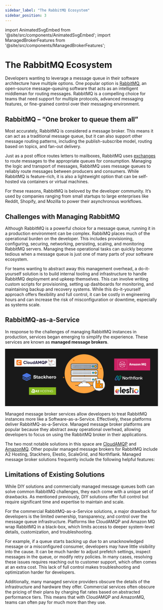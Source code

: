 ```yaml
---
sidebar_label: "The RabbitMQ Ecosystem"
sidebar_position: 3
---
```


import AnimatedSvgEmbed from '@site/src/components/AnimatedSvgEmbed';
import ManagedBrokerFeatures from '@site/src/components/ManagedBrokerFeatures';

# The RabbitMQ Ecosystem

Developers wanting to leverage a message queue in their software architecture have multiple options. One popular option is <a href="https://www.rabbitmq.com/" target="_blank">RabbitMQ</a>, an open-source message-queuing software that acts as an intelligent middleman for routing messages. RabbitMQ is a compelling choice for teams that need support for multiple protocols, advanced messaging features, or fine-grained control over their messaging environment.

## RabbitMQ – “One broker to queue them all”

Most accurately, RabbitMQ is considered a message broker. This means it can act as a traditional message queue, but it can also support other message routing patterns, including the publish-subscribe model, routing based on topics, and fan-out delivery.

Just as a post office routes letters to mailboxes, RabbitMQ uses <a href="https://www.rabbitmq.com/docs/exchanges" target="_blank">exchanges</a> to route messages to the appropriate queues for consumption. Managing the logic and transport of messages, RabbitMQ uses message queues to reliably route messages between producers and consumers. While RabbitMQ is feature-rich, it is also a lightweight option that can be self-hosted via containers or virtual machines.

<AnimatedSvgEmbed className="rabbitory-animation" svgName="exchanges-animation.svg" altText="Exchange Animation" />

For these reasons, RabbitMQ is beloved by the developer community. It’s used by companies ranging from small startups to large enterprises like Reddit, Shopify, and Mozilla to power their asynchronous workflows.

## Challenges with Managing RabbitMQ

Although RabbitMQ is a powerful choice for a message queue, running it in a production environment can be complex. RabbiMQ places much of the operational burden on the developer. This includes provisioning, configuring, securing, networking, persisting, scaling, and monitoring RabbitMQ servers. Managing these operational tasks can quickly become tedious when a message queue is just one of many parts of your software ecosystem.

For teams wanting to abstract away this management overhead, a do-it-yourself solution is to build internal tooling and infrastructure to handle RabbitMQ deployment and upkeep themselves. This can involve writing custom scripts for provisioning, setting up dashboards for monitoring, and maintaining backup and recovery systems. While this do-it-yourself approach offers flexibility and full control, it can be costly in engineering hours and can increase the risk of misconfiguration or downtime, especially as systems scale.

## RabbitMQ-as-a-Service

In response to the challenges of managing RabbitMQ instances in production, services began emerging to simplify the experience. These services are known as <strong>managed message brokers</strong>.

![Competition](../static/img/competitors.png)

Managed message broker services allow developers to treat RabbitMQ instances more like a Software-as-a-Service. Effectively, these platforms deliver RabbitMQ-as-a-Service. Managed message broker platforms are popular because they abstract away operational overhead, allowing developers to focus on using the RabbitMQ broker in their applications.

The two most notable solutions in this space are <a href="https://www.cloudamqp.com/" target="_blank">CloudAMQP</a> and <a href="https://docs.aws.amazon.com/amazon-mq/latest/developer-guide/welcome.html" target="_blank">AmazonMQ</a>. Other popular managed message brokers for RabbitMQ include A2 Hosting, Stackhero, Elestio, ScaleGrid, and Northflank. Managed message broker solutions frequently include the following helpful features:

<ManagedBrokerFeatures />

## Limitations of Existing Solutions

While DIY solutions and commercially managed message queues both can solve common RabbitMQ challenges, they each come with a unique set of drawbacks. As mentioned previously, DIY solutions offer full control but require significant time and expertise to maintain and scale.

For the commercial RabbitMQ-as-a-Service solutions, a major drawback for developers is the limited ownership, transparency, and control over the message queue infrastructure. Platforms like CloudAMQP and Amazon MQ wrap RabbitMQ in a black-box, which limits access to deeper system-level details, customization, and troubleshooting.

For example, if a queue starts backing up due to an unacknowledged message or a misconfigured consumer, developers may have little visibility into the cause. It can be much harder to adjust prefetch settings, inspect messages in the queue, or modify retry policies. In many cases, resolving these issues requires reaching out to customer support, which often comes at an extra cost. This lack of full control makes troubleshooting and optimization harder for developers.

Additionally, many managed service providers obscure the details of the infrastructure and hardware they offer. Commercial services often obscure the pricing of their plans by charging flat rates based on abstracted performance tiers. This means that with CloudAMQP and AmazonMQ, teams can often pay for much more than they use.
